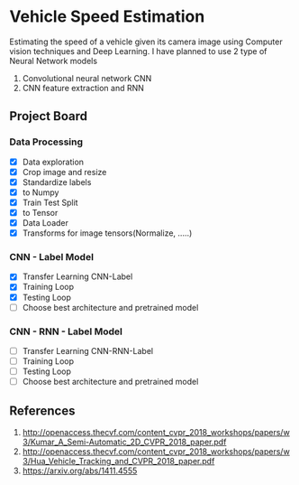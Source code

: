 # Vehicle Speed Estimation
Estimating the speed of a vehicle given its camera image using Computer vision techniques and Deep Learning.
I have planned to use 2 type of Neural Network models
1. Convolutional neural network CNN
2. CNN feature extraction and RNN

## Project Board
### Data Processing
- [x] Data exploration
- [x] Crop image and resize 
- [x] Standardize labels
- [x] to Numpy
- [x] Train Test Split
- [x]  to Tensor
- [x]  Data Loader
- [x] Transforms for image tensors(Normalize, .....)

### CNN - Label Model
- [x] Transfer Learning CNN-Label
- [x] Training Loop 
- [x] Testing Loop
- [ ] Choose best architecture and pretrained model

### CNN - RNN - Label Model
- [ ] Transfer Learning CNN-RNN-Label
- [ ] Training Loop 
- [ ] Testing Loop
- [ ] Choose best architecture and pretrained model

## References
1. http://openaccess.thecvf.com/content_cvpr_2018_workshops/papers/w3/Kumar_A_Semi-Automatic_2D_CVPR_2018_paper.pdf
2. http://openaccess.thecvf.com/content_cvpr_2018_workshops/papers/w3/Hua_Vehicle_Tracking_and_CVPR_2018_paper.pdf
3. https://arxiv.org/abs/1411.4555

